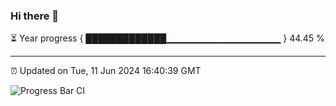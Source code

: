 ### Hi there 👋

⏳ Year progress { █████████████▁▁▁▁▁▁▁▁▁▁▁▁▁▁▁▁▁ } 44.45 %

---

⏰ Updated on Tue, 11 Jun 2024 16:40:39 GMT

![Progress Bar CI](https://github.com/IshwaranRudhara/GIT-ACTION/workflows/Progress%20Bar%20CI/badge.svg)
